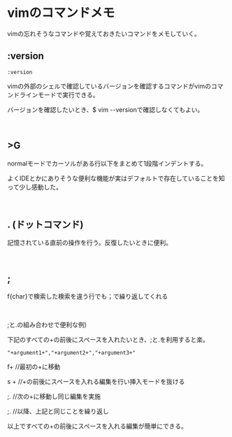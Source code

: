 # vimのコマンドメモ

vimの忘れそうなコマンドや覚えておきたいコマンドをメモしていく。

## :version

```
:version
```

vimの外部のシェルで確認しているバージョンを確認するコマンドがvimのコマンドラインモードで実行できる。

バージョンを確認したいとき、$ vim --versionで確認しなくてもよい。

<br />

## >G

normalモードでカーソルがある行以下をまとめて1段階インデントする。

よくIDEとかにありそうな便利な機能が実はデフォルトで存在していることを知って少し感動した。

<br />

## . (ドットコマンド)

記憶されている直前の操作を行う。反復したいときに便利。

<br />

## ;

f{char}で検索した検索を違う行でも；で繰り返してくれる

<br />

;と.の組み合わせで便利な例)

下記のすべての+の前後にスペースを入れたいとき、;と.を利用すると楽。

```
"+argument1+","+argument2+","+argument3+"
```

f+ //最初の+に移動

s <space> + <space> <esc> //+の前後にスペースを入れる編集を行い挿入モードを抜ける

;. //次の+に移動し同じ編集を実施

;. //以降、上記と同じことを繰り返し
  
以上ですべての+の前後にスペースを入れる編集が簡単にできる。
  
<br />
  







